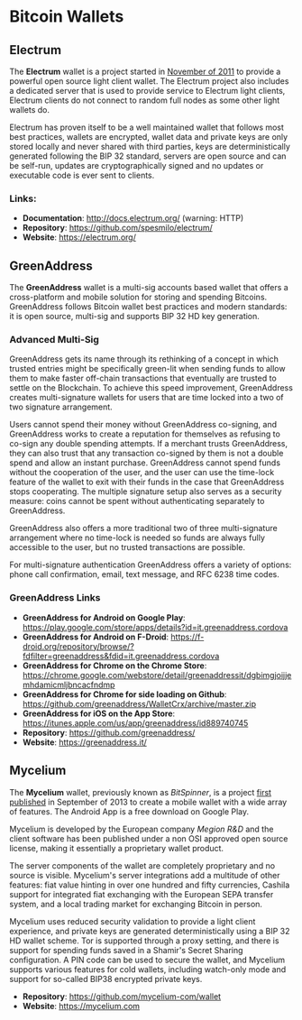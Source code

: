 # Bitcoin Wallets

## Electrum

The **Electrum** wallet is a project started in [November of 2011](http://bitcointalk.org/index.php?topic=50936.0) to provide a powerful open source light client wallet. The Electrum project also includes a dedicated server that is used to provide service to Electrum light clients, Electrum clients do not connect to random full nodes as some other light wallets do.

Electrum has proven itself to be a well maintained wallet that follows most best practices, wallets are encrypted, wallet data and private keys are only stored locally and never shared with third parties, keys are deterministically generated following the BIP 32 standard, servers are open source and can be self-run, updates are cryptographically signed and no updates or executable code is ever sent to clients.

### Links:

- **Documentation**: http://docs.electrum.org/ (warning: HTTP)
- **Repository**: https://github.com/spesmilo/electrum/
- **Website**: https://electrum.org/

## GreenAddress

The **GreenAddress** wallet is a multi-sig accounts based wallet that offers a cross-platform and mobile solution for storing and spending Bitcoins. GreenAddress follows Bitcoin wallet best practices and modern standards: it is open source, multi-sig and supports BIP 32 HD key generation.

### Advanced Multi-Sig

GreenAddress gets its name through its rethinking of a concept in which trusted entries might be specifically green-lit when sending funds to allow them to make faster off-chain transactions that eventually are trusted to settle on the Blockchain. To achieve this speed improvement, GreenAddress creates multi-signature wallets for users that are time locked into a two of two signature arrangement.

Users cannot spend their money without GreenAddress co-signing, and GreenAddress works to create a reputation for themselves as refusing to co-sign any double spending attempts. If a merchant trusts GreenAddress, they can also trust that any transaction co-signed by them is not a double spend and allow an instant purchase. GreenAddress cannot spend funds without the cooperation of the user, and the user can use the time-lock feature of the wallet to exit with their funds in the case that GreenAddress stops cooperating. The multiple signature setup also serves as a security measure: coins cannot be spent without authenticating separately to GreenAddress.

GreenAddress also offers a more traditional two of three multi-signature arrangement where no time-lock is needed so funds are always fully accessible to the user, but no trusted transactions are possible.

For multi-signature authentication GreenAddress offers a variety of options: phone call confirmation, email, text message, and RFC 6238 time codes.

### GreenAddress Links

- **GreenAddress for Android on Google Play**: https://play.google.com/store/apps/details?id=it.greenaddress.cordova
- **GreenAddress for Android on F-Droid**: https://f-droid.org/repository/browse/?fdfilter=greenaddress&fdid=it.greenaddress.cordova
- **GreenAddress for Chrome on the Chrome Store**: https://chrome.google.com/webstore/detail/greenaddressit/dgbimgjoijjemhdamicmljbncacfndmp
- **GreenAddress for Chrome for side loading on Github**: https://github.com/greenaddress/WalletCrx/archive/master.zip
- **GreenAddress for iOS on the App Store**: https://itunes.apple.com/us/app/greenaddress/id889740745
- **Repository**: https://github.com/greenaddress/
- **Website**: https://greenaddress.it/

## Mycelium

The **Mycelium** wallet, previously known as *BitSpinner*, is a project [first published](https://bitcointalk.org/index.php?topic=293472.0) in September of 2013 to create a mobile wallet with a wide array of features. The Android App is a free download on Google Play.

Mycelium is developed by the European company *Megion R&D* and the client software has been published under a non OSI approved open source license, making it essentially a proprietary wallet product.

The server components of the wallet are completely proprietary and no source is visible. Mycelium's server integrations add a multitude of other features: fiat value hinting in over one hundred and fifty currencies, Cashila support for integrated fiat exchanging with the European SEPA transfer system, and a local trading market for exchanging Bitcoin in person.

Mycelium uses reduced security validation to provide a light client experience, and private keys are generated deterministically using a BIP 32 HD wallet scheme. Tor is supported through a proxy setting, and there is support for spending funds saved in a Shamir's Secret Sharing configuration. A PIN code can be used to secure the wallet, and Mycelium supports various features for cold wallets, including watch-only mode and support for so-called BIP38 encrypted private keys.

- **Repository**: https://github.com/mycelium-com/wallet
- **Website**: https://mycelium.com

